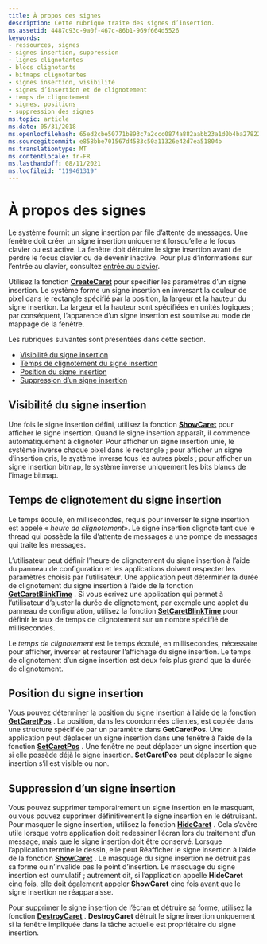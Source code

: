 ```yaml
---
title: À propos des signes
description: Cette rubrique traite des signes d’insertion.
ms.assetid: 4487c93c-9a0f-467c-86b1-969f664d5526
keywords:
- ressources, signes
- signes insertion, suppression
- lignes clignotantes
- blocs clignotants
- bitmaps clignotantes
- signes insertion, visibilité
- signes d’insertion et de clignotement
- temps de clignotement
- signes, positions
- suppression des signes
ms.topic: article
ms.date: 05/31/2018
ms.openlocfilehash: 65ed2cbe50771b893c7a2ccc0874a882aabb23a1d0b4ba27822d7ce0ec47a18b
ms.sourcegitcommit: e858bbe701567d4583c50a11326e42d7ea51804b
ms.translationtype: MT
ms.contentlocale: fr-FR
ms.lasthandoff: 08/11/2021
ms.locfileid: "119461319"
---
```

# <a name="about-carets"></a>À propos des signes

Le système fournit un signe insertion par file d’attente de messages. Une fenêtre doit créer un signe insertion uniquement lorsqu’elle a le focus clavier ou est active. La fenêtre doit détruire le signe insertion avant de perdre le focus clavier ou de devenir inactive. Pour plus d’informations sur l’entrée au clavier, consultez [entrée au clavier](/windows/desktop/inputdev/keyboard-input).

Utilisez la fonction [**CreateCaret**](/windows/desktop/api/Winuser/nf-winuser-createcaret) pour spécifier les paramètres d’un signe insertion. Le système forme un signe insertion en inversant la couleur de pixel dans le rectangle spécifié par la position, la largeur et la hauteur du signe insertion. La largeur et la hauteur sont spécifiées en unités logiques ; par conséquent, l’apparence d’un signe insertion est soumise au mode de mappage de la fenêtre.

Les rubriques suivantes sont présentées dans cette section.

-   [Visibilité du signe insertion](#caret-visibility)
-   [Temps de clignotement du signe insertion](#caret-blink-time)
-   [Position du signe insertion](#caret-position)
-   [Suppression d’un signe insertion](#removing-a-caret)

## <a name="caret-visibility"></a>Visibilité du signe insertion

Une fois le signe insertion défini, utilisez la fonction [**ShowCaret**](/windows/desktop/api/Winuser/nf-winuser-showcaret) pour afficher le signe insertion. Quand le signe insertion apparaît, il commence automatiquement à clignoter. Pour afficher un signe insertion unie, le système inverse chaque pixel dans le rectangle ; pour afficher un signe d’insertion gris, le système inverse tous les autres pixels ; pour afficher un signe insertion bitmap, le système inverse uniquement les bits blancs de l’image bitmap.

## <a name="caret-blink-time"></a>Temps de clignotement du signe insertion

Le temps écoulé, en millisecondes, requis pour inverser le signe insertion est appelé « *heure de clignotement*». Le signe insertion clignote tant que le thread qui possède la file d’attente de messages a une pompe de messages qui traite les messages.

L’utilisateur peut définir l’heure de clignotement du signe insertion à l’aide du panneau de configuration et les applications doivent respecter les paramètres choisis par l’utilisateur. Une application peut déterminer la durée de clignotement du signe insertion à l’aide de la fonction [**GetCaretBlinkTime**](/windows/desktop/api/Winuser/nf-winuser-getcaretblinktime) . Si vous écrivez une application qui permet à l’utilisateur d’ajuster la durée de clignotement, par exemple une applet du panneau de configuration, utilisez la fonction [**SetCaretBlinkTime**](/windows/desktop/api/Winuser/nf-winuser-setcaretblinktime) pour définir le taux de temps de clignotement sur un nombre spécifié de millisecondes.

Le *temps de clignotement* est le temps écoulé, en millisecondes, nécessaire pour afficher, inverser et restaurer l’affichage du signe insertion. Le temps de clignotement d’un signe insertion est deux fois plus grand que la durée de clignotement.

## <a name="caret-position"></a>Position du signe insertion

Vous pouvez déterminer la position du signe insertion à l’aide de la fonction [**GetCaretPos**](/windows/desktop/api/Winuser/nf-winuser-getcaretpos) . La position, dans les coordonnées clientes, est copiée dans une structure spécifiée par un paramètre dans **GetCaretPos**. Une application peut déplacer un signe insertion dans une fenêtre à l’aide de la fonction [**SetCaretPos**](/windows/desktop/api/Winuser/nf-winuser-setcaretpos) . Une fenêtre ne peut déplacer un signe insertion que si elle possède déjà le signe insertion. **SetCaretPos** peut déplacer le signe insertion s’il est visible ou non.

## <a name="removing-a-caret"></a>Suppression d’un signe insertion

Vous pouvez supprimer temporairement un signe insertion en le masquant, ou vous pouvez supprimer définitivement le signe insertion en le détruisant. Pour masquer le signe insertion, utilisez la fonction [**HideCaret**](/windows/desktop/api/Winuser/nf-winuser-hidecaret) . Cela s’avère utile lorsque votre application doit redessiner l’écran lors du traitement d’un message, mais que le signe insertion doit être conservé. Lorsque l’application termine le dessin, elle peut Réafficher le signe insertion à l’aide de la fonction [**ShowCaret**](/windows/desktop/api/Winuser/nf-winuser-showcaret) . Le masquage du signe insertion ne détruit pas sa forme ou n’invalide pas le point d’insertion. Le masquage du signe insertion est cumulatif ; autrement dit, si l’application appelle **HideCaret** cinq fois, elle doit également appeler **ShowCaret** cinq fois avant que le signe insertion ne réapparaisse.

Pour supprimer le signe insertion de l’écran et détruire sa forme, utilisez la fonction [**DestroyCaret**](/windows/desktop/api/Winuser/nf-winuser-destroycaret) . **DestroyCaret** détruit le signe insertion uniquement si la fenêtre impliquée dans la tâche actuelle est propriétaire du signe insertion.

 

 